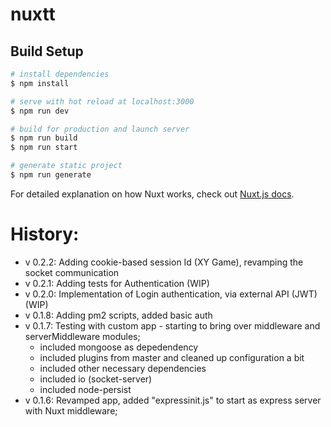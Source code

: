 # nuxtt

## Build Setup

```bash
# install dependencies
$ npm install

# serve with hot reload at localhost:3000
$ npm run dev

# build for production and launch server
$ npm run build
$ npm run start

# generate static project
$ npm run generate
```

For detailed explanation on how Nuxt works, check out [Nuxt.js docs](https://nuxtjs.org).

History:
========

- v 0.2.2: Adding cookie-based session Id (XY Game), revamping the socket communication
- v 0.2.1: Adding tests for Authentication (WIP)
- v 0.2.0: Implementation of Login authentication, via external API (JWT) (WIP)
- v 0.1.8: Adding pm2 scripts, added basic auth 
- v 0.1.7: Testing with custom app - starting to bring over middleware and serverMiddleware modules;
  - included mongoose as depedendency
  - included plugins from master and cleaned up configuration a bit
  - included other necessary dependencies
  - included io (socket-server)
  - included node-persist
- v 0.1.6: Revamped app, added "expressinit.js" to start as express server with Nuxt middleware;
